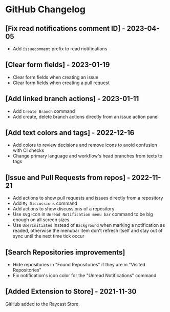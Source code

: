 # GitHub Changelog

## [Fix read notifications comment ID] - 2023-04-05

- Add `issuecomment` prefix to read notifications

## [Clear form fields] - 2023-01-19

- Clear form fields when creating an issue
- Clear form fields when creating a pull request

## [Add linked branch actions] - 2023-01-11

- Add `Create Branch` command
- Add create, delete branch actions directly from an issue action panel

## [Add text colors and tags] - 2022-12-16

- Add colors to review decisions and remove icons to avoid confusion with CI checks
- Change primary language and workflow's head branches from texts to tags

## [Issue and Pull Requests from repos] - 2022-11-21

- Add actions to show pull requests and issues directly from a repository
- Add `My Discussions` command
- Add actions to show discussions of a repository
- Use svg icon in `Unread Notification menu bar` command to be big enough on all screen sizes
- Use `UserInitiated` instead of `Background` when marking a notification as readed, otherwise the menubar item don't refresh itself and stay out of sync until the next time tick occur

## [Search Repositories improvements]

- Hide repositories in "Found Repositories" if they are in "Visited Repositories"
- Fix notification's icon color for the "Unread Notifications" command

## [Added Extension to Store] - 2021-11-30

GitHub added to the Raycast Store.
